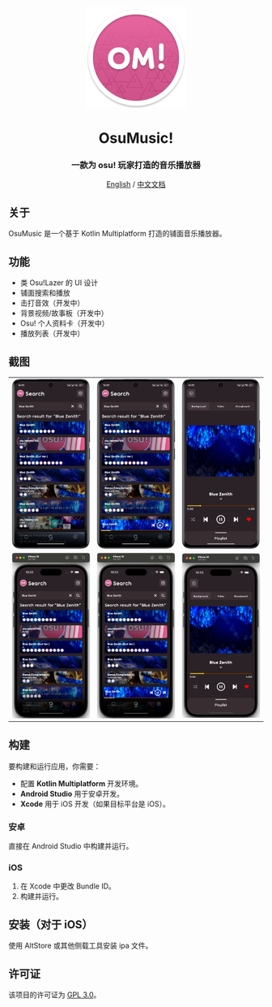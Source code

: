 <div align=center>
  
<img src="./assets/logo.svg" width="200">
  
# OsuMusic!
### 一款为 osu! 玩家打造的音乐播放器
[English](https://github.com/Ikutsu/OsuMusic/blob/master/README.md) / [中文文档](https://github.com/Ikutsu/OsuMusic/blob/master/README_zh.md)

</div>

## 关于
OsuMusic 是一个基于 Kotlin Multiplatform 打造的铺面音乐播放器。

## 功能
- 类 Osu!Lazer 的 UI 设计
- 铺面搜索和播放
- 击打音效（开发中）
- 背景视频/故事板（开发中）
- Osu! 个人资料卡（开发中）
- 播放列表（开发中）

## 截图
|  |  |  |
| :------: | :------: | :------: |
| ![SearchScreen](https://github.com/Ikutsu/OsuMusic/blob/master/assets/SearchScreen.png) | ![SearchPlayerBar](https://github.com/Ikutsu/OsuMusic/blob/master/assets/SearchPlayerBar.png) | ![PlayerScreen](https://github.com/Ikutsu/OsuMusic/blob/master/assets/PlayerScreen.png) |
| ![SearchScreenI](https://github.com/Ikutsu/OsuMusic/blob/master/assets/SearchScreenI.png) | ![SearchPlayerBarI](https://github.com/Ikutsu/OsuMusic/blob/master/assets/SearchPlayerBarI.png) | ![PlayerScreenI](https://github.com/Ikutsu/OsuMusic/blob/master/assets/PlayerScreenI.png) |

## 构建
要构建和运行应用，你需要：
- 配置 **Kotlin Multiplatform** 开发环境。
- **Android Studio** 用于安卓开发。
- **Xcode** 用于 iOS 开发（如果目标平台是 iOS）。
### 安卓
直接在 Android Studio 中构建并运行。
### iOS
1. 在 Xcode 中更改 Bundle ID。
2. 构建并运行。

## 安装（对于 iOS）
使用 AltStore 或其他侧载工具安装 ipa 文件。

## 许可证
该项目的许可证为 [GPL 3.0](https://github.com/Ikutsu/OsuMusic/blob/master/LICENSE)。
